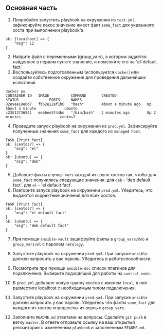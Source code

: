 ## Основная часть
1. Попробуйте запустить playbook на окружении из `test.yml`, зафиксируйте какое значение имеет факт `some_fact` для указанного хоста при выполнении playbook'a.   
```
ok: [localhost] => {
    "msg": 12
}
```

2. Найдите файл с переменными (group_vars), в котором задаётся найденное в первом пункте значение, и поменяйте его на 'all default fact'.
3. Воспользуйтесь подготовленным (используется `docker`) или создайте собственное окружение для проведения дальнейших испытаний.
```   
docker ps
CONTAINER ID   IMAGE          COMMAND       CREATED              STATUS              PORTS     NAMES
82e9ee19e6d7   fb52e22af1b0   "bash"        About a minute ago   Up About a minute             ubuntu
c23813736941   eeb6ee3f44bd   "/bin/bash"   2 minutes ago        Up 2 minutes                  centos7
```   

4. Проведите запуск playbook на окружении из `prod.yml`. Зафиксируйте полученные значения `some_fact` для каждого из `managed host`.
```
TASK [Print fact] 
ok: [centos7] => {
    "msg": "el"
}
ok: [ubuntu] => {
    "msg": "deb"
}
```

5. Добавьте факты в `group_vars` каждой из групп хостов так, чтобы для `some_fact` получились следующие значения: для `deb` - 'deb default fact', для `el` - 'el default fact'.
6.  Повторите запуск playbook на окружении `prod.yml`. Убедитесь, что выдаются корректные значения для всех хостов.
```
TASK [Print fact] 
ok: [centos7] => {
    "msg": "el default fact"
}
ok: [ubuntu] => {
    "msg": "deb default fact"
}

```

7. При помощи `ansible-vault` зашифруйте факты в `group_vars/deb` и `group_vars/el` с паролем `netology`.





11. Запустите playbook на окружении `prod.yml`. При запуске `ansible` должен запросить у вас пароль. Убедитесь в работоспособности.
12. Посмотрите при помощи `ansible-doc` список плагинов для подключения. Выберите подходящий для работы на `control node`.
13. В `prod.yml` добавьте новую группу хостов с именем  `local`, в ней разместите localhost с необходимым типом подключения.
14. Запустите playbook на окружении `prod.yml`. При запуске `ansible` должен запросить у вас пароль. Убедитесь что факты `some_fact` для каждого из хостов определены из верных `group_vars`.
15. Заполните `README.md` ответами на вопросы. Сделайте `git push` в ветку `master`. В ответе отправьте ссылку на ваш открытый репозиторий с изменённым `playbook` и заполненным `README.md`.
